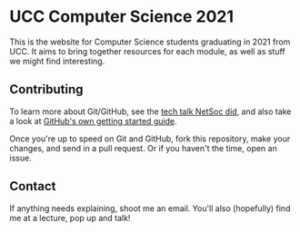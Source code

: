 # UCC Computer Science 2021

This is the website for Computer Science students graduating in 2021 from UCC. It aims to bring together resources for each module, as well as stuff we might find interesting.

## Contributing

To learn more about Git/GitHub, see the [tech talk NetSoc did](https://docs.google.com/presentation/d/1KTJEECNd6m2vgqf4-B6z8pcmQ2TossFWszD-Il6-2fg/edit#slide=id.p), and also take a look at [GitHub's own getting started guide](https://guides.github.com/activities/hello-world/).

Once you're up to speed on Git and GitHub, fork this repository, make your changes, and send in a pull request. Or if you haven't the time, open an issue.

## Contact

If anything needs explaining, shoot me an email. You'll also (hopefully) find me at a lecture, pop up and talk!